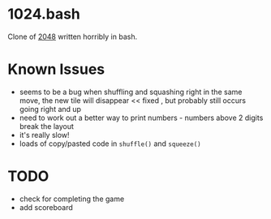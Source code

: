 1024.bash
=========

Clone of [2048][1] written horribly in bash.


# Known Issues

* seems to be a bug when shuffling and squashing right in the same move, the new tile will disappear << fixed , but probably still occurs going right and up
* need to work out a better way to print numbers - numbers above 2 digits break the layout
* it's really slow!
* loads of copy/pasted code in `shuffle()` and `squeeze()`

# TODO

* check for completing the game
* add scoreboard

[1]: https://github.com/gabrielecirulli/2048

